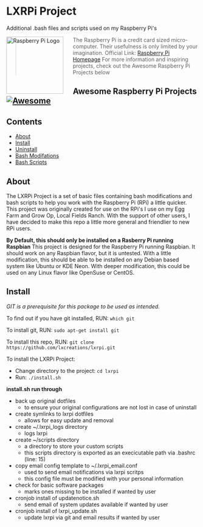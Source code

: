 # LXRPi Project
Additional .bash files and scripts used on my Raspberry Pi's

<a href="https://www.raspberrypi.org"><img src="https://www.raspberrypi.org/wp-content/uploads/2012/03/raspberry-pi-logo.png" alt="Raspberry Pi Logo" align="left" style="margin-right: 25px" height=150></a>

> The Raspberry Pi is a credit card sized micro-computer. Their usefulness is only limited by your imagination. Official Link: [Raspberry Pi Homepage](https://raspberrypi.org)
> For more information and inspiring projects, check out the Awesome Raspberry Pi Projects below

## Awesome Raspberry Pi Projects [![Awesome](https://cdn.rawgit.com/sindresorhus/awesome/d7305f38d29fed78fa85652e3a63e154dd8e8829/media/badge.svg)](https://github.com/thibmaek/awesome-raspberry-pi)

## Contents

- [About](#about)
- [Install](#install)
- [Uninstall](#uninstall)
- [Bash Modifations](#bashmods)
- [Bash Scripts](#bashscripts)

## About

The LXRPi Project is a set of basic files containing bash modifications and bash scripts to help you work with the Raspberry Pi (RPi) a little quicker. This project was originally created for use on the RPi's I use on my Egg Farm and Grow Op, Local Fields Ranch. With the support of other users, I have decided to make this repo a little more general and friendlier to new RPi users.

**By Default, this should only be installed on a Rasberry Pi running Raspbian**
This project is designed for the Raspberry Pi running Raspbian. It should work on any Raspbian flavor, but it is untested. With a little modification, this should be able to be installed on any Debian based system like Ubuntu or KDE Neon. With deeper modification, this could be used on any Linux flavor like OpenSuse or CentOS.

## Install

*GIT is a prerequisite for this package to be used as intended.*

To find out if you have git installed, RUN:
```which git```

To install git, RUN:
```sudo apt-get install git```

To install this repo, RUN:
```git clone https://github.com/lxcreations/lxrpi.git```

To install the LXRPi Project:
- Change directory to the project: ```cd lxrpi```
- Run: ```./install.sh```

**install.sh run through**
- back up original dotfiles
	- to ensure your original configurations are not lost in case of uninstall
- create symlinks to lxrpi dotfiles
	- allows for easy update and removal
- create ~/.lxrpi_logs directory
	- logs lxrpi
- create ~/scripts directory
	- a directory to store your custom scripts
	- this scripts directory is exported as an execicutable path via .bashrc (line: 15)
- copy email config template to ~/.lxrpi_email.conf
	- used to send email notifications via lxrpi scritps
	- this config file must be modified with your personal information
- check for basic software packages
	- marks ones missing to be installed if wanted by user
- cronjob install of updatenotice.sh
	- send email of system updates available if wanted by user
- cronjob install of lxrpi_update.sh
	- update lxrpi via git and email results if wanted by user



